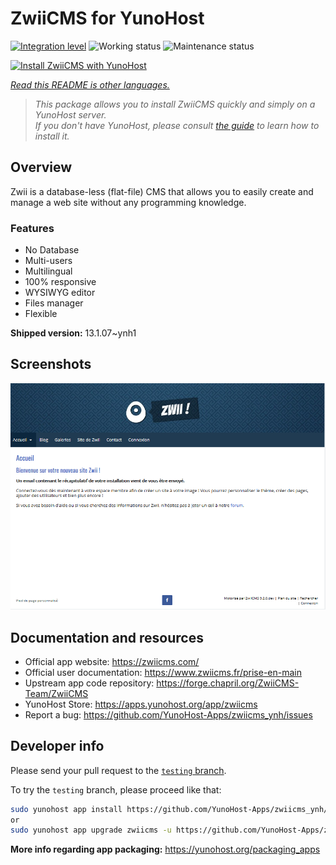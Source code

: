 <!--
N.B.: This README was automatically generated by <https://github.com/YunoHost/apps/tree/master/tools/readme_generator>
It shall NOT be edited by hand.
-->

# ZwiiCMS for YunoHost

[![Integration level](https://dash.yunohost.org/integration/zwiicms.svg)](https://dash.yunohost.org/appci/app/zwiicms) ![Working status](https://ci-apps.yunohost.org/ci/badges/zwiicms.status.svg) ![Maintenance status](https://ci-apps.yunohost.org/ci/badges/zwiicms.maintain.svg)

[![Install ZwiiCMS with YunoHost](https://install-app.yunohost.org/install-with-yunohost.svg)](https://install-app.yunohost.org/?app=zwiicms)

*[Read this README is other languages.](./ALL_README.md)*

> *This package allows you to install ZwiiCMS quickly and simply on a YunoHost server.*  
> *If you don't have YunoHost, please consult [the guide](https://yunohost.org/install) to learn how to install it.*

## Overview

Zwii is a database-less (flat-file) CMS that allows you to easily create and manage a web site without any programming knowledge.

### Features

- No Database
- Multi-users
- Multilingual
- 100% responsive
- WYSIWYG editor
- Files manager
- Flexible


**Shipped version:** 13.1.07~ynh1

## Screenshots

![Screenshot of ZwiiCMS](./doc/screenshots/dashboard.png)

## Documentation and resources

- Official app website: <https://zwiicms.com/>
- Official user documentation: <https://www.zwiicms.fr/prise-en-main>
- Upstream app code repository: <https://forge.chapril.org/ZwiiCMS-Team/ZwiiCMS>
- YunoHost Store: <https://apps.yunohost.org/app/zwiicms>
- Report a bug: <https://github.com/YunoHost-Apps/zwiicms_ynh/issues>

## Developer info

Please send your pull request to the [`testing` branch](https://github.com/YunoHost-Apps/zwiicms_ynh/tree/testing).

To try the `testing` branch, please proceed like that:

```bash
sudo yunohost app install https://github.com/YunoHost-Apps/zwiicms_ynh/tree/testing --debug
or
sudo yunohost app upgrade zwiicms -u https://github.com/YunoHost-Apps/zwiicms_ynh/tree/testing --debug
```

**More info regarding app packaging:** <https://yunohost.org/packaging_apps>
